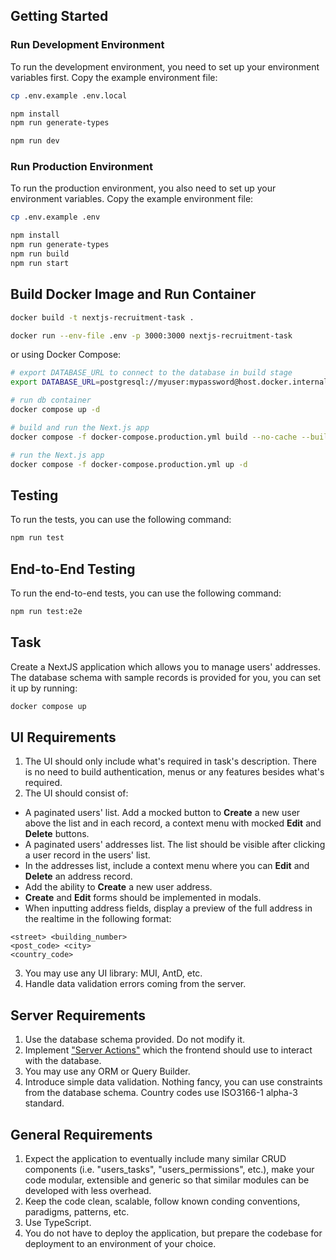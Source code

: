 ## Getting Started

### Run Development Environment

To run the development environment, you need to set up your environment variables first. Copy the example environment file:

```bash
cp .env.example .env.local
```

```bash
npm install
npm run generate-types
```

```bash
npm run dev
```

### Run Production Environment

To run the production environment, you also need to set up your environment variables. Copy the example environment file:

```bash
cp .env.example .env
```

```bash
npm install
npm run generate-types
npm run build
npm run start
```

## Build Docker Image and Run Container

```bash
docker build -t nextjs-recruitment-task .
```

```bash
docker run --env-file .env -p 3000:3000 nextjs-recruitment-task
```

or using Docker Compose:

```bash
# export DATABASE_URL to connect to the database in build stage
export DATABASE_URL=postgresql://myuser:mypassword@host.docker.internal:5432/mydatabase

# run db container
docker compose up -d

# build and run the Next.js app
docker compose -f docker-compose.production.yml build --no-cache --build-arg DATABASE_URL=$DATABASE_URL

# run the Next.js app
docker compose -f docker-compose.production.yml up -d
```

## Testing

To run the tests, you can use the following command:

```bash
npm run test
```

## End-to-End Testing

To run the end-to-end tests, you can use the following command:

```bash
npm run test:e2e
```

## Task

Create a NextJS application which allows you to manage users' addresses. The database schema with sample records is provided for you, you can set it up by running:

```bash
docker compose up
```

## UI Requirements

1. The UI should only include what's required in task's description. There is no need to build authentication, menus or any features besides what's required.
2. The UI should consist of:

- A paginated users' list. Add a mocked button to **Create** a new user above the list and in each record, a context menu with mocked **Edit** and **Delete** buttons.
- A paginated users' addresses list. The list should be visible after clicking a user record in the users' list.
- In the addresses list, include a context menu where you can **Edit** and **Delete** an address record.
- Add the ability to **Create** a new user address.
- **Create** and **Edit** forms should be implemented in modals.
- When inputting address fields, display a preview of the full address in the realtime in the following format:

```
<street> <building_number>
<post_code> <city>
<country_code>
```

3. You may use any UI library: MUI, AntD, etc.
4. Handle data validation errors coming from the server.

## Server Requirements

1. Use the database schema provided. Do not modify it.
2. Implement ["Server Actions"](https://nextjs.org/docs/app/building-your-application/data-fetching/server-actions-and-mutations) which the frontend should use to interact with the database.
3. You may use any ORM or Query Builder.
4. Introduce simple data validation. Nothing fancy, you can use constraints from the database schema. Country codes use ISO3166-1 alpha-3 standard.

## General Requirements

1. Expect the application to eventually include many similar CRUD components (i.e. "users_tasks", "users_permissions", etc.), make your code modular, extensible and generic so that similar modules can be developed with less overhead.
2. Keep the code clean, scalable, follow known conding conventions, paradigms, patterns, etc.
3. Use TypeScript.
4. You do not have to deploy the application, but prepare the codebase for deployment to an environment of your choice.

